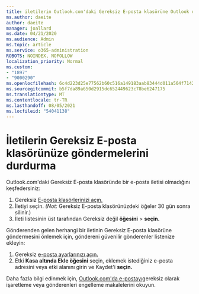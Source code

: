 ```yaml
---
title: iletilerin Outlook.com'daki Gereksiz E-posta klasörüne Outlook durdurma
ms.author: daeite
author: daeite
manager: joallard
ms.date: 04/21/2020
ms.audience: Admin
ms.topic: article
ms.service: o365-administration
ROBOTS: NOINDEX, NOFOLLOW
localization_priority: Normal
ms.custom:
- "1897"
- "9000290"
ms.openlocfilehash: 6c4d223d25e77562b60c516a149183aab83444d011a504f71424479792c97cfa
ms.sourcegitcommit: b5f7da89a650d2915dc652449623c78be6247175
ms.translationtype: MT
ms.contentlocale: tr-TR
ms.lasthandoff: 08/05/2021
ms.locfileid: "54041138"
---
```

# <a name="stop-messages-from-going-to-your-junk-email-folder"></a>İletilerin Gereksiz E-posta klasörünüze göndermelerini durdurma

Outlook.com'daki Gereksiz E-posta klasöründe bir e-posta iletisi olmadığını keşfedersiniz:

1. Gereksiz [E-posta klasörlerinizi açın.](https://outlook.live.com/mail/junkemail)
1. İletiyi seçin. *(Not:* Gereksiz E-posta klasörünüzdeki öğeler 30 gün sonra silinir.)
1. İleti listesinin üst tarafından Gereksiz değil **öğesini**  >  **seçin.**

Gönderenden gelen herhangi bir iletinin Gereksiz E-posta klasörüne göndermesini önlemek için, göndereni güvenilir gönderenler listenize ekleyin:

1. Gereksiz [e-posta ayarlarınızı açın.](https://go.microsoft.com/fwlink/?linkid=2035804)
1. Etki **Kasa altında Ekle öğesini** seçin, eklemek istediğiniz e-posta adresini veya etki alanını girin ve Kaydet'i **seçin.** 

Daha fazla bilgi edinmek için, [Outlook.com'da e-postayı](https://support.office.com/article/a3ece97b-82f8-4a5e-9ac3-e92fa6427ae4?wt.mc_id=Office_Outlook_com_Alchemy)gereksiz olarak işaretleme veya gönderenleri engelleme makalelerini okuyun.
